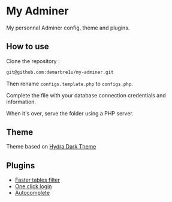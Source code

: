 # My Adminer

My personnal Adminer config, theme and plugins.

## How to use

Clone the repository : 

```bash
git@github.com:demarbre1u/my-adminer.git
```

Then rename `configs.template.php` to `configs.php`.

Complete the file with your database connection credentials and information.

When it's over, serve the folder using a PHP server.

## Theme

Theme based on [Hydra Dark Theme](https://github.com/Niyko/Hydra-Dark-Theme-for-Adminer)

## Plugins

- [Faster tables filter](https://github.com/LinkedList/FasterTablesFilter)
- [One click login](https://github.com/giofreitas/one-click-login)
- [Autocomplete](https://github.com/dg/adminer/blob/master/plugins/autocomplete.php)
